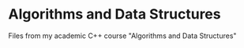 # Algorithms and Data Structures

Files from my academic C++ course "Algorithms and Data Structures"
